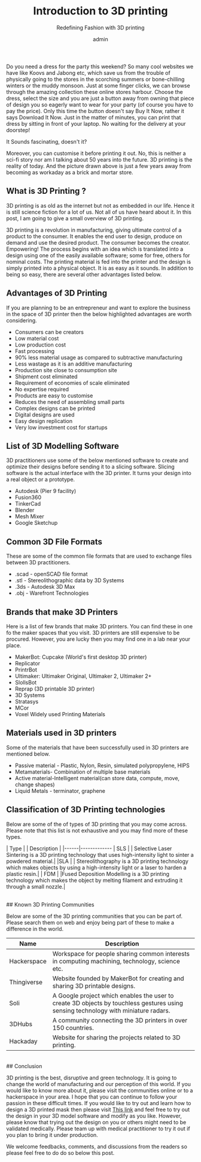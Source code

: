 ﻿---
layout: post
title:  "Introduction to 3D printing"
subtitle: Redefining Fashion with 3D printing
author: admin
category: technology
tags:
 - Fashion
 - Education
 - 3D Printing

# image: assets/img/3d_printed_collections.jpg
image: https://res.cloudinary.com/jitendrasingh/image/upload/v1597822542/fashionliteracy/3d_printed_collections_vd2iad.jpg
optimized_image: https://res.cloudinary.com/jitendrasingh/image/upload/c_scale,h_165,w_300/v1597822542/fashionliteracy/3d_printed_collections_vd2iad.jpg
description: 3D printing types and advantages in Fashion industry
paginate: true
---

Do you need a dress for the party this weekend? So many cool websites we have
like Koovs and Jabong etc,  which save us from the trouble of physically going
to the stores in the scorching summers or bone-chilling winters or the muddy
monsoon. Just at some finger clicks, we can browse through the amazing
collection these online stores harbour. Choose the dress, select the size and
you are just a button away from owning that piece of design you so eagerly want
to wear for your party (of course you have to pay the price). Only this time
the button doesn't say Buy It Now, rather it says Download It Now. Just in the
matter of minutes, you can print that dress by sitting in front of your laptop.
No waiting for the delivery at your doorstep!


It Sounds fascinating, doesn't it?


Moreover, you can customise it before printing it out. No, this is neither a
sci-fi story nor am I talking about 50 years into the future. 3D printing is
the reality of today. And the picture drawn above is just a few years away from
becoming as workaday as a brick and mortar store.


<!--{TODO} Image 3D Printed Garments (PC- Broowaha.com)-->

## What is 3D Printing ?

3D printing is as old as the internet but not as embedded in our life. Hence it
is still science fiction for a lot of us. Not all of us have heard about it. In
this post, I am going to give a small overview of 3D printing.


3D printing is a revolution in manufacturing, giving ultimate control of a
product to the consumer. It enables the end user to design, produce on demand
and use the desired product. The consumer becomes the creator. Empowering! The
process begins with an idea which is translated into a design using one of the
easily available software; some for free, others for nominal costs. The
printing material is fed into the printer and the design is simply printed into
a physical object. It is as easy as it sounds. In addition to being so easy,
there are several other advantages listed below.


## Advantages of 3D Printing

If you are planning to be an entrepreneur and want to explore the business in
the space of 3D printer then the below highlighted advantages are worth
considering.

* Consumers can be creators
* Low material cost
* Low production cost
* Fast processing
* 90% less material usage as compared to subtractive manufacturing
* Less wastage as it is an additive manufacturing
* Production site close to consumption site
* Shipment cost eliminated
* Requirement of economies of scale eliminated
* No expertise required
* Products are easy to customise
* Reduces the need of assembling small parts
* Complex designs can be printed
* Digital designs are used
* Easy design replication
* Very low investment cost for startups


## List of 3D Modelling Software 

3D practitioners use some of the below mentioned software to create and
optimize their designs before sending it to a slicing software. Slicing
software is the actual interface with the 3D printer. It turns your design into
a real object or a prototype.

* Autodesk (Pier 9 facility)
* Fusion360
* TinkerCad
* Blender
* Mesh Mixer
* Google Sketchup


## Common 3D File Formats

These are some of the common file formats that are used to exchange files
between 3D practitioners.

* .scad - openSCAD file format
* .stl - Stereolithographic data by 3D Systems
* .3ds - Autodesk 3D Max
* .obj - Warefront Technologies


## Brands that make 3D Printers

Here is a list of few brands that make 3D printers. You can find these in one
fo the maker spaces that you visit. 3D printers are still expensive to be
procured. However, you are lucky then you may find one in a lab near your place.

* MakerBot: Cupcake (World's first desktop 3D printer)
* Replicator
* PrintrBot
* Ultimaker: Ultimaker Original, Ultimaker 2, Ultimaker 2+
* SlollsBot
* Reprap (3D printable 3D printer)
* 3D Systems
* Stratasys
* MCor
* Voxel Widely used Printing Materials 


## Materials used in 3D printers

Some of the materials that have been successfully used in 3D printers are
mentioned below.

* Passive material - Plastic, Nylon, Resin, simulated polypropylene, HIPS
* Metamaterials- Combination of multiple base materials
* Active material-Intelligent material(can store data, compute, move, change
  shapes)
* Liquid Metals - terminator, graphene




<!--PLA Filament (PC-Ebay.in)-->


## Classification of 3D Printing technologies

Below are some of the of types of 3D printing that you may come across. Please
note that this list is not exhaustive and you may find more of these types.

| Type | | Description |
|------|-------------
| SLS | | Selective Laser Sintering is a 3D printing technology that uses high-intensity light to sinter a powdered material.|
|SLA  | | Stereolithography is a 3D printing technology which makes objects by using a high-intensity light or a laser to harden a plastic resin.|
| FDM | |Fused Deposition Modelling is a 3D printing technology which makes the object by melting filament and extruding it through a small nozzle.|


<!--{TODO} - Add 4 more-->
<br>
## Known 3D Printing Communities

Below are some of the 3D printing communities that you can be part of. Please
search them on web and enjoy being part of these to make a difference in the
world.

| Name       | Description |
|------------|-------------
|Hackerspace | Workspace for people sharing common interests in computing machining, technology, science etc.  |
|Thingiverse | Website founded by  MakerBot for creating and sharing 3D printable designs.  |
|Soli | A Google project which enables the user to create 3D objects by touchless gestures using sensing technology with miniature radars.  |
|3DHubs  | A community connecting the 3D printers in over 150 countries.  |
|Hackaday | Website for sharing the projects related to 3D printing.|


<br>
## Conclusion

3D printing is the best, disruptive and green technology. It is going to change
the world of manufacturing and our perception of this world. If you would like
to know more about it, please visit the communities online or to a hackerspace
in your area. I hope that you can continue to follow your passion in these difficult
times. If you would like to try out and learn how to design a 3D printed mask
then please visit [This link](https://cults3d.com/en/3d-model/various/kos-facemask) and feel
free to try out the design in your 3D model software and modify as you like.
However, please know that trying out the design on you or others might need to
be validated medically. Please team up with medical practitioner to try it out
if you plan to bring it under production.

We welcome feedbacks, comments, and discussions from the readers so please feel
free to do do so below this post.


